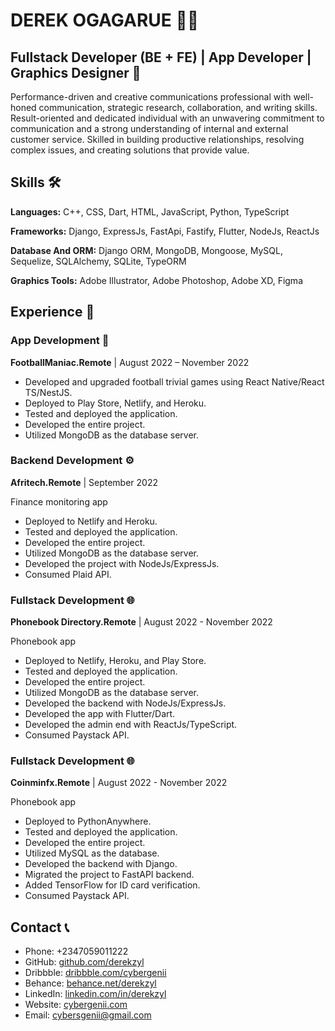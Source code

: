 # DEREK OGAGARUE 👨‍💻

## Fullstack Developer (BE + FE) | App Developer | Graphics Designer 🚀

Performance-driven and creative communications professional with well-honed communication, strategic research, collaboration, and writing skills. Result-oriented and dedicated individual with an unwavering commitment to communication and a strong understanding of internal and external customer service. Skilled in building productive relationships, resolving complex issues, and creating solutions that provide value.

## Skills 🛠️

**Languages:** C++, CSS, Dart, HTML, JavaScript, Python, TypeScript

**Frameworks:** Django, ExpressJs, FastApi, Fastify, Flutter, NodeJs, ReactJs

**Database And ORM:** Django ORM, MongoDB, Mongoose, MySQL, Sequelize, SQLAlchemy, SQLite, TypeORM

**Graphics Tools:** Adobe Illustrator, Adobe Photoshop, Adobe XD, Figma

## Experience 💼

### App Development 📱

**FootballManiac.Remote** | August 2022 – November 2022

- Developed and upgraded football trivial games using React Native/React TS/NestJS.
- Deployed to Play Store, Netlify, and Heroku.
- Tested and deployed the application.
- Developed the entire project.
- Utilized MongoDB as the database server.

### Backend Development ⚙️

**Afritech.Remote** | September 2022

Finance monitoring app

- Deployed to Netlify and Heroku.
- Tested and deployed the application.
- Developed the entire project.
- Utilized MongoDB as the database server.
- Developed the project with NodeJs/ExpressJs.
- Consumed Plaid API.

### Fullstack Development 🌐

**Phonebook Directory.Remote** | August 2022 - November 2022

Phonebook app

- Deployed to Netlify, Heroku, and Play Store.
- Tested and deployed the application.
- Developed the entire project.
- Utilized MongoDB as the database server.
- Developed the backend with NodeJs/ExpressJs.
- Developed the app with Flutter/Dart.
- Developed the admin end with ReactJs/TypeScript.
- Consumed Paystack API.

### Fullstack Development 🌐

**Coinminfx.Remote** | August 2022 - November 2022

Phonebook app

- Deployed to PythonAnywhere.
- Tested and deployed the application.
- Developed the entire project.
- Utilized MySQL as the database.
- Developed the backend with Django.
- Migrated the project to FastAPI backend.
- Added TensorFlow for ID card verification.
- Consumed Paystack API.

## Contact 📞

- Phone: +2347059011222
- GitHub: [github.com/derekzyl](https://github.com/derekzyl)
- Dribbble: [dribbble.com/cybergenii](https://dribbble.com/cybergenii)
- Behance: [behance.net/derekzyl](https://behance.net/derekzyl)
- LinkedIn: [linkedin.com/in/derekzyl](https://linkedin.com/in/derekzyl)
- Website: [cybergenii.com](https://cybergenii.com)
- Email: cybersgenii@gmail.com
